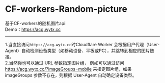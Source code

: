 # CF-workers-Random-picture
基于CF-workers的随机图片api  
Demo：https://acg.wytx.cc  
***
1.当直接访问`https://acg.wytx.cc`时Cloudflare Worker 会根据用户代理（User-Agent）自动检测设备类型（如移动设备、平板或PC），并跳转到相应的图片链接。  
2.当然你也可以通过 URL 参数指定图片组，
例如可以通过访问 https://acg.wytx.cc/?imageGroups=mobile 来指定图片组，如果 imageGroups 参数不存在，则根据 User-Agent 自动确定设备类型。  

